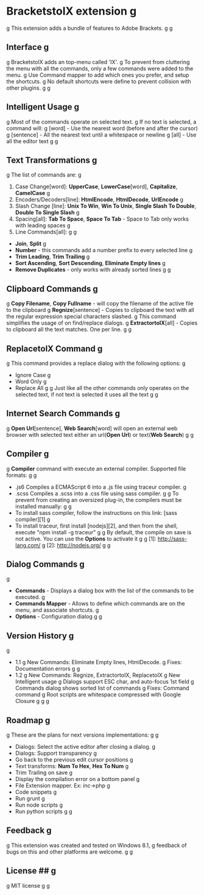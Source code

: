 # BracketstoIX extension  g
  g
This extension adds a bundle of features to Adobe Brackets.  g
  g
## Interface  g
  g
BracketstoIX adds an top-menu called 'IX'.    g
To prevent from cluttering the menu with all the commands, only a few commands were added to the menu.    g
Use Command mapper to add which ones you prefer, and setup the shortcuts.    g
No default shortcuts were define to prevent collision with other plugins.    g
  g
## Intelligent Usage  g
  g
Most of the commands operate on selected text.  g
If no text is selected, a command will:  g
[word] - Use the nearest word (before and after the cursor)  g
[sentence] - All the nearest text until a whitespace or newline  g
[all] - Use all the editor text  g
  g
## Text Transformations  g
  g
The list of commands are:    g
1. Case Change[word]: **UpperCase**, **LowerCase**[word], **Capitalize**, **CamelCase**  g
2. Encoders/Decoders[line]: **HtmlEncode**, **HtmlDecode**, **UrlEncode**  g
3. Slash Change [line]: **Unix To Win**, **Win To Unix**, **Single Slash To Double**, **Double To Single Slash**    g
4. Spacing[all]: **Tab To Space**, **Space To Tab**  -   Space to Tab only works with leading spaces    g
5. Line Commands[all]:    g
  g
  * **Join**, **Split**  g
  * **Number** - this commands add a number prefix to every selected line  g
  * **Trim Leading**, **Trim Trailing**    g
  * **Sort Ascending**, **Sort Descending**, **Eliminate Empty lines**   g
  * **Remove Duplicates** - only works with already sorted lines    g
  g
## Clipboard Commands    g
  g
**Copy Filename**, **Copy Fullname** - will copy the filename of the active file to the clipboard    g
**Regnize**[sentence] - Copies to clipboard the text with all the regular expression special characters slashed.    g
  This command simplifies the usage of on find/replace dialogs.  g
**ExtractortoIX**[all] - Copies to clipboard all the text matches. One per line.  g
  g
##  ReplacetoIX Command  g
  g
This command provides a replace dialog with the following options:    g
* Ignore Case  g
* Word Only  g
* Replace All  g
  g
Just like all the other commands only operates on the selected text, if not text is selected it uses all the text  g
  g
## Internet Search Commands    g
  g
**Open Url**[sentence], **Web Search**[word] will open an external web browser with selected text either an url(**Open Url**) or text(**Web Search**)    g
  g
## Compiler  g
  g
**Compiler** command with execute an external compiler. Supported file formats:    g
  g
* .js6 Compiles a ECMAScript 6 into a .js file using traceur compiler.    g
* .scss Compiles a .scss into a .css file using sass compiler.  g
   g
To prevent from creating an oversized plug-in, the compilers must be installed manually:    g
  g
* To install sass compiler, follow the instructions on this link: [sass compiler][1]  g
* To install traceur, first install [nodejs][2], and then from the shell, execute "npm install -g traceur"  g
   g
By default, the compile on save is not active. You can use the **Options** to activate it  g
  g
[1]: http://sass-lang.com/  g
[2]: http://nodejs.org/  g
  g
## Dialog Commands  g
  g
  * **Commands** - Displays a dialog box with the list of the commands to be executed.  g
  * **Commands Mapper** - Allows to define which commands are on the menu, and associate shortcuts.  g
  * **Options** - Configuration dialog  g
  g
## Version History  g
  g
* 1.1   g
    New Commands: Eliminate Empty lines, HtmlDecode.   g
    Fixes: Documentation errors  g
      g
* 1.2  g
    New Commands: Regnize, ExtractortoIX, ReplacetoIX  g
    New Intelligent usage  g
    Dialogs support ESC char, and auto-focus 1st field  g
    Commands dialog shows sorted list of commands  g
    Fixes: Command command  g
    Root scripts are whitespace compressed with Google Closure   g
  g
  g
## Roadmap  g
  g
These are the plans for next versions implementations:    g
  g
* Dialogs: Select the active editor after closing a dialog.  g
* Dialogs: Support transparency  g
* Go back to the previous edit cursor positions  g
* Text transforms: **Num To Hex**, **Hex To Num**    g
* Trim Trailing on save    g
* Display the compilation error on a bottom panel    g
* File Extension mapper. Ex: inc->php    g
* Code snippets   g
* Run grunt    g
* Run node scripts    g
* Run python scripts    g
  g
## Feedback  g
  g
This extension was created and tested on Windows 8.1,  g
feedback of bugs on this and other platforms are welcome.  g
  g
## License ##  g
  g
MIT license  g
  g
